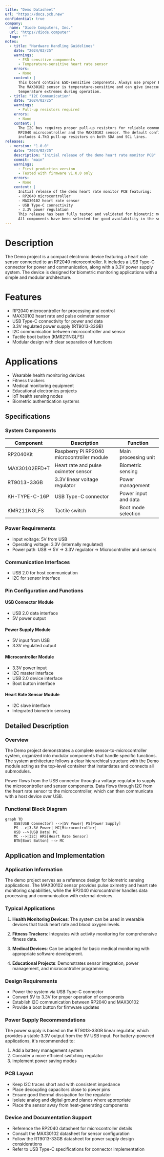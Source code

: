 ```yaml
---
title: "Demo Datasheet"
url: "https://docs.pcb.new"
confidential: true
company:
  name: "Diode Computers, Inc."
  url: "https//diode.computer"
  logo: ""
notes:
  - title: "Hardware Handling Guidelines"
    date: "2024/02/25"
    warnings:
      - ESD sensitive components
      - Temperature-sensitive heart rate sensor
    errors:
      - None
    content: |
      This board contains ESD-sensitive components. Always use proper ESD protection when handling.
      The MAX30102 sensor is temperature-sensitive and can give inaccurate readings if exposed to 
      temperature extremes during operation.
  - title: "I2C Communication"
    date: "2024/02/25"
    warnings:
      - Pull-up resistors required
    errors:
      - None
    content: |
      The I2C bus requires proper pull-up resistors for reliable communication between the 
      RP2040 microcontroller and the MAX30102 sensor. The default configuration 
      includes 4.7kΩ pull-up resistors on both SDA and SCL lines.
releases:
  - version: "1.0.0"
    date: "2024/02/25"
    description: "Initial release of the demo heart rate monitor PCB"
    commit: "main"
    warnings:
      - First production version
      - Tested with firmware v1.0.0 only
    errors:
      - None
    content: |
      Initial release of the demo heart rate monitor PCB featuring:
      - RP2040 microcontroller
      - MAX30102 heart rate sensor
      - USB Type-C connectivity
      - 3.3V power regulation
      This release has been fully tested and validated for biometric monitoring applications.
      All components have been selected for good availability in the supply chain.
---
```


# Description

The Demo project is a compact electronic device featuring a heart rate sensor connected to an RP2040 microcontroller. It includes a USB Type-C connector for power and communication, along with a 3.3V power supply system. The device is designed for biometric monitoring applications with a simple and modular architecture.

# Features

- RP2040 microcontroller for processing and control
- MAX30102 heart rate and pulse oximeter sensor
- USB Type-C connectivity for power and data
- 3.3V regulated power supply (RT9013-33GB)
- I2C communication between microcontroller and sensor
- Tactile boot button (KMR211NGLFS)
- Modular design with clear separation of functions

# Applications

- Wearable health monitoring devices
- Fitness trackers
- Medical monitoring equipment
- Educational electronics projects
- IoT health sensing nodes
- Biometric authentication systems

## Specifications

### System Components

| Component     | Description                                | Function             |
| ------------- | ------------------------------------------ | -------------------- |
| RP2040Kit     | Raspberry Pi RP2040 microcontroller module | Main processing unit |
| MAX30102EFD+T | Heart rate and pulse oximeter sensor       | Biometric sensing    |
| RT9013-33GB   | 3.3V linear voltage regulator              | Power management     |
| KH-TYPE-C-16P | USB Type-C connector                       | Power input and data |
| KMR211NGLFS   | Tactile switch                             | Boot mode selection  |

### Power Requirements

- Input voltage: 5V from USB
- Operating voltage: 3.3V (internally regulated)
- Power path: USB → 5V → 3.3V regulator → Microcontroller and sensors

### Communication Interfaces

- USB 2.0 for host communication
- I2C for sensor interface

### Pin Configuration and Functions

#### USB Connector Module

- USB 2.0 data interface
- 5V power output

#### Power Supply Module

- 5V input from USB
- 3.3V regulated output

#### Microcontroller Module

- 3.3V power input
- I2C master interface
- USB 2.0 device interface
- Boot button interface

#### Heart Rate Sensor Module

- I2C slave interface
- Integrated biometric sensing

## Detailed Description

### Overview

The Demo project demonstrates a complete sensor-to-microcontroller system, organized into modular components that handle specific functions. The system architecture follows a clear hierarchical structure with the Demo module acting as the top-level container that instantiates and connects all submodules.

Power flows from the USB connector through a voltage regulator to supply the microcontroller and sensor components. Data flows through I2C from the heart rate sensor to the microcontroller, which can then communicate with a host device over USB.

### Functional Block Diagram

```mermaid
graph TD
    USB[USB Connector] -->|5V Power| PS[Power Supply]
    PS -->|3.3V Power| MC[Microcontroller]
    USB -->|USB Data| MC
    MC -->|I2C| HRS[Heart Rate Sensor]
    BTN[Boot Button] --> MC
```

## Application and Implementation

### Application Information

The demo project serves as a reference design for biometric sensing applications. The MAX30102 sensor provides pulse oximetry and heart rate monitoring capabilities, while the RP2040 microcontroller handles data processing and communication with external devices.

### Typical Applications

1. **Health Monitoring Devices**: The system can be used in wearable devices that track heart rate and blood oxygen levels.
2. **Fitness Trackers**: Integrates with activity monitoring for comprehensive fitness data.

3. **Medical Devices**: Can be adapted for basic medical monitoring with appropriate software development.

4. **Educational Projects**: Demonstrates sensor integration, power management, and microcontroller programming.

### Design Requirements

- Power the system via USB Type-C connector
- Convert 5V to 3.3V for proper operation of components
- Establish I2C communication between RP2040 and MAX30102
- Provide a boot button for firmware updates

### Power Supply Recommendations

The power supply is based on the RT9013-33GB linear regulator, which provides a stable 3.3V output from the 5V USB input. For battery-powered applications, it's recommended to:

1. Add a battery management system
2. Consider a more efficient switching regulator
3. Implement power saving modes

### PCB Layout

- Keep I2C traces short and with consistent impedance
- Place decoupling capacitors close to power pins
- Ensure good thermal dissipation for the regulator
- Isolate analog and digital ground planes where appropriate
- Place the sensor away from heat-generating components

### Device and Documentation Support

- Reference the RP2040 datasheet for microcontroller details
- Consult the MAX30102 datasheet for sensor configuration
- Follow the RT9013-33GB datasheet for power supply design considerations
- Refer to USB Type-C specifications for connector implementation
